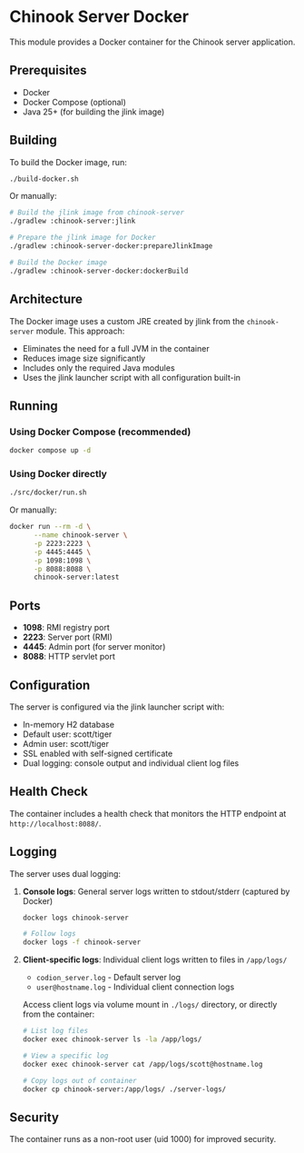 # Chinook Server Docker

This module provides a Docker container for the Chinook server application.

## Prerequisites

- Docker
- Docker Compose (optional)
- Java 25+ (for building the jlink image)

## Building

To build the Docker image, run:

```bash
./build-docker.sh
```

Or manually:

```bash
# Build the jlink image from chinook-server
./gradlew :chinook-server:jlink

# Prepare the jlink image for Docker
./gradlew :chinook-server-docker:prepareJlinkImage

# Build the Docker image
./gradlew :chinook-server-docker:dockerBuild
```

## Architecture

The Docker image uses a custom JRE created by jlink from the `chinook-server` module. This approach:
- Eliminates the need for a full JVM in the container
- Reduces image size significantly
- Includes only the required Java modules
- Uses the jlink launcher script with all configuration built-in

## Running

### Using Docker Compose (recommended)

```bash
docker compose up -d
```

### Using Docker directly

```bash
./src/docker/run.sh
```

Or manually:

```bash
docker run --rm -d \
      --name chinook-server \
      -p 2223:2223 \
      -p 4445:4445 \
      -p 1098:1098 \
      -p 8088:8088 \
      chinook-server:latest
```

## Ports

- **1098**: RMI registry port
- **2223**: Server port (RMI)
- **4445**: Admin port (for server monitor)
- **8088**: HTTP servlet port

## Configuration

The server is configured via the jlink launcher script with:
- In-memory H2 database
- Default user: scott/tiger
- Admin user: scott/tiger
- SSL enabled with self-signed certificate
- Dual logging: console output and individual client log files

## Health Check

The container includes a health check that monitors the HTTP endpoint at `http://localhost:8088/`.

## Logging

The server uses dual logging:

1. **Console logs**: General server logs written to stdout/stderr (captured by Docker)
   ```bash
   docker logs chinook-server

   # Follow logs
   docker logs -f chinook-server
   ```

2. **Client-specific logs**: Individual client logs written to files in `/app/logs/`
   - `codion_server.log` - Default server log
   - `user@hostname.log` - Individual client connection logs

   Access client logs via volume mount in `./logs/` directory, or directly from the container:
   ```bash
   # List log files
   docker exec chinook-server ls -la /app/logs/

   # View a specific log
   docker exec chinook-server cat /app/logs/scott@hostname.log

   # Copy logs out of container
   docker cp chinook-server:/app/logs/ ./server-logs/
   ```

## Security

The container runs as a non-root user (uid 1000) for improved security.
